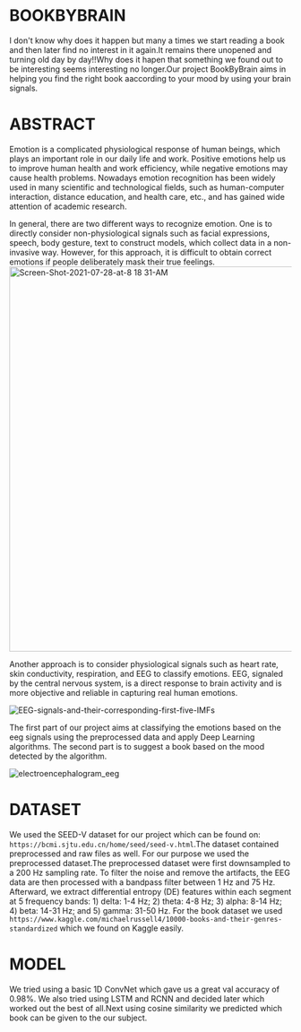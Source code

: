# BOOKBYBRAIN
I don't know why does it happen but many a times we start reading a book and then later find no interest in it again.It remains there unopened and turning old day by day!!Why does
it hapen that something we found out to be interesting seems interesting no longer.Our project BookByBrain aims in helping you find the right book aaccording to your mood by using
your brain signals.
# ABSTRACT
Emotion is a complicated physiological response of human beings,
which plays an important role in our daily life and work. Positive emotions help us to improve human health and work efficiency,
while negative emotions may cause health problems. Nowadays
emotion recognition has been widely used in many scientific and
technological fields, such as human-computer interaction, distance
education, and health care, etc., and has gained wide attention of
academic research.

In general, there are two different ways to recognize emotion.
One is to directly consider non-physiological signals such as facial
expressions, speech, body gesture, text to construct
models, which collect data in a non-invasive way. However, for this
approach, it is difficult to obtain correct emotions if people deliberately mask their true feelings.
<img width="687" alt="Screen-Shot-2021-07-28-at-8 18 31-AM" src="https://user-images.githubusercontent.com/83583106/154895385-160359d3-f265-4159-a783-b05eb023fe4a.png">

Another approach is to consider
physiological signals such as heart rate, skin conductivity,
respiration, and EEG to classify emotions. EEG, signaled by the
central nervous system, is a direct response to brain activity and is
more objective and reliable in capturing real human emotions.

![EEG-signals-and-their-corresponding-first-five-IMFs](https://user-images.githubusercontent.com/83583106/154896448-0d651fb0-8d1f-4d8a-af26-4eca9906b34f.png)

The first part of our project aims at classifying the emotions based on the eeg signals using the preprocessed data and apply Deep Learning algorithms. The second part is to
suggest a book based on the mood detected by the algorithm.

![electroencephalogram_eeg](https://user-images.githubusercontent.com/83583106/154898830-7e66f755-e254-4504-ba22-3ba07032a90f.jpg)
# DATASET
We used the SEED-V dataset for our project which can be found on: `https://bcmi.sjtu.edu.cn/home/seed/seed-v.html`.The dataset contained preprocessed and raw files as well. For our
purpose we used the preprocessed dataset.The preprocessed dataset were first downsampled to a 200 Hz sampling rate. To filter the noise and remove the artifacts, the EEG data are then processed with a bandpass filter between 1 Hz and 75 Hz. Afterward, we extract differential entropy (DE) features within each segment at 5 frequency bands: 1) delta: 1-4 Hz; 2) theta: 4-8 Hz; 3) alpha: 8-14 Hz; 4) beta: 14-31 Hz; and 5) gamma: 31-50 Hz.
For the book dataset we used `https://www.kaggle.com/michaelrussell4/10000-books-and-their-genres-standardized` which we found on Kaggle easily.
# MODEL
We tried using a basic 1D ConvNet which gave us a great val accuracy of 0.98%. We also tried using LSTM and RCNN and decided later which worked out the best of all.Next using cosine similarity we predicted which book can be given to the our subject.

